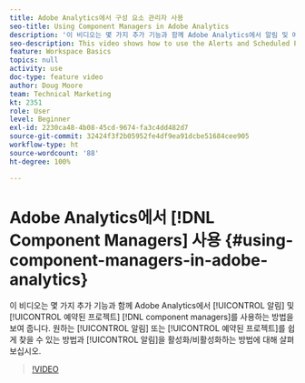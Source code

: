 ```yaml
---
title: Adobe Analytics에서 구성 요소 관리자 사용
seo-title: Using Component Managers in Adobe Analytics
description: '이 비디오는 몇 가지 추가 기능과 함께 Adobe Analytics에서 알림 및 예약된 프로젝트 구성 요소 관리자를 사용하는 방법을 보여 줍니다. 원하는 알림 또는 예약된 프로젝트를 쉽게 찾을 수 있는 방법과 알림을 활성화/비활성화하는 방법에 대해 살펴보십시오. '
seo-description: This video shows how to use the Alerts and Scheduled Projects component managers in Adobe Analytics, along with some additional features. Learn how to easily find the Alert or Scheduled Project you’re looking for as well as Enable/Disable Alerts.
feature: Workspace Basics
topics: null
activity: use
doc-type: feature video
author: Doug Moore
team: Technical Marketing
kt: 2351
role: User
level: Beginner
exl-id: 2230ca48-4b08-45cd-9674-fa3c4dd482d7
source-git-commit: 32424f3f2b05952fe4df9ea91dcbe51684cee905
workflow-type: ht
source-wordcount: '88'
ht-degree: 100%

---
```


# Adobe Analytics에서 [!DNL Component Managers] 사용 {#using-component-managers-in-adobe-analytics}

이 비디오는 몇 가지 추가 기능과 함께 Adobe Analytics에서 [!UICONTROL 알림] 및 [!UICONTROL 예약된 프로젝트] [!DNL component managers]를 사용하는 방법을 보여 줍니다. 원하는 [!UICONTROL 알림] 또는 [!UICONTROL 예약된 프로젝트]를 쉽게 찾을 수 있는 방법과 [!UICONTROL 알림]을 활성화/비활성화하는 방법에 대해 살펴보십시오.

>[!VIDEO](https://video.tv.adobe.com/v/24068/?quality=12)
